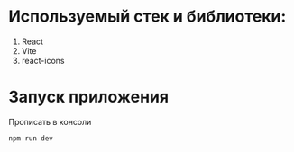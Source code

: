 # Используемый стек и библиотеки:

1. React
2. Vite
3. react-icons

# Запуск приложения

Прописать в консоли

```
npm run dev
```
